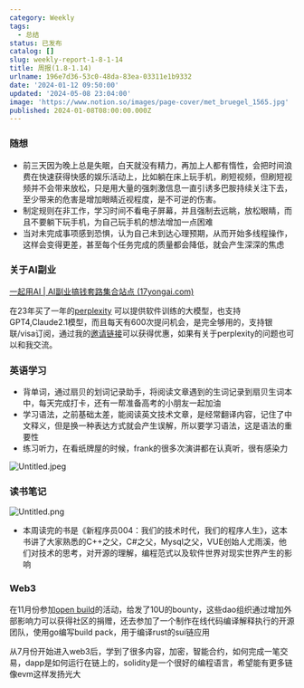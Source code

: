```yaml
---
category: Weekly
tags:
  - 总结
status: 已发布
catalog: []
slug: weekly-report-1-8-1-14
title: 周报(1.8-1.14)
urlname: 196e7d36-53c0-48da-83ea-03311e1b9332
date: '2024-01-12 09:50:00'
updated: '2024-05-08 23:04:00'
image: 'https://www.notion.so/images/page-cover/met_bruegel_1565.jpg'
published: 2024-01-08T08:00:00.000Z
---
```


### 随想

- 前三天因为晚上总是失眠，白天就没有精力，再加上人都有惰性，会把时间浪费在快速获得快感的娱乐活动上，比如躺在床上玩手机，刷短视频，但刷短视频并不会带来放松，只是用大量的强刺激信息一直引诱多巴胺持续关注下去，至少带来的危害是增加眼睛近视程度，是不可逆的伤害。
- 制定规则在非工作，学习时间不看电子屏幕，并且强制去远眺，放松眼睛，而且不要躺下玩手机，为自己玩手机的想法增加一点困难
- 当对未完成事项感到恐惧，认为自己未到达心理预期，从而开始多线程操作，这样会变得更差，甚至每个任务完成的质量都会降低，就会产生深深的焦虑

### 关于AI副业


[一起用AI | AI副业搞钱套路集合站点 (17yongai.com)](https://17yongai.com/)


在23年买了一年的[perplexity](https://www.perplexity.ai/) 可以提供软件训练的大模型，也支持GPT4,Claude2.1模型，而且每天有600次提问机会，是完全够用的，支持银联/visa订阅，通过我的[邀请链接](https://perplexity.ai/pro?referral_code=SGJ7X87B)可以获得优惠，如果有关于perplexity的问题也可以和我交流。


### 英语学习

- 背单词，通过扇贝的划词记录助手，将阅读文章遇到的生词记录到扇贝生词本中，每天完成打卡，还有一帮准备高考的小朋友一起加油
- 学习语法，之前基础太差，能阅读英文技术文章，是经常翻译内容，记住了中文释义，但是换一种表达方式就会产生误解，所以要学习语法，这是语法的重要性
- 练习听力，在看纸牌屋的时候，frank的很多次演讲都在认真听，很有感染力

![Untitled.jpeg](https://prod-files-secure.s3.us-west-2.amazonaws.com/5d24fe63-e567-4804-86f9-9fdc62e13082/c33f3733-be40-431e-a494-10399ac86f32/Untitled.jpeg?X-Amz-Algorithm=AWS4-HMAC-SHA256&X-Amz-Content-Sha256=UNSIGNED-PAYLOAD&X-Amz-Credential=ASIAZI2LB4665VUT7VWG%2F20250131%2Fus-west-2%2Fs3%2Faws4_request&X-Amz-Date=20250131T053613Z&X-Amz-Expires=3600&X-Amz-Security-Token=IQoJb3JpZ2luX2VjEKr%2F%2F%2F%2F%2F%2F%2F%2F%2F%2FwEaCXVzLXdlc3QtMiJHMEUCIGFCfvuiXJ8QxQK8tdOnQpNl3cHzrT75%2Bm4saZknJ6USAiEA2nXWqnMRyoFYt%2FGN7kzgz2ZpdQKF%2BD2PAvX6wxMrNi4qiAQIs%2F%2F%2F%2F%2F%2F%2F%2F%2F%2F%2FARAAGgw2Mzc0MjMxODM4MDUiDBnO858kSmq09rSFTircA6ccUHq%2B31S5oaJoSZV3VXwy3NXi8f7cq05tf9dBadcR%2F80bRqurPSDVEv201kp3%2Bfr%2BG4bvtIX%2F4z1Yz6g6X52FW8nv5HcskFzsfP4eX7pDgWZo1T7pgNyInk8swiFlwWWpRvKf0p3si6TK4JL1x%2F1tn4HQOfi9lQvW%2BD0uYSWq%2BXO13bXQ%2F%2BqUZ38hiYEX7F9dlZjsd7ejmIZDcHEHChHPqFZFKN3H0VycwRcoUmgS%2BTQj2nxnBsxsq0IBg5DC9RVs3RE46IYfIPUwdTwHl0UYucloDCX8%2FL0gPHFogmbIWrZD9OwNgy1KIO3XYILSPtFD30J6FNcud%2BZmuyv%2BmgjWyxMoGRrdaXtijlpH2kOzqJWl%2F8wsc%2F9oY%2FsWKXq0%2Fm8wjOxHDBVTydZ%2BydSsSigT1b7QCuT4Bp8ZZW4lA5JnXyFjF9zHnr5egyYnUzN97VTMk2JbhleNL3zthzGp9l79tbTl2ssN%2B3xcbI1TlWw2rXRrORoLSxmftVnx8PhS19buuMJYRBACdUkwBYhXDNKUzQJ7XSYZ%2F2w55nqS8nX9eBIfUs5RyACgZ%2BJjIlx2Ng5InkotQMH3uSfzU92HeCaS7IBPCe7zYK9Km1tJchvT5y4523HHXwk2yxymMIXQ8LwGOqUBopdFp8tG6t1qIgHwceLEKO9Lv%2FLZq9ZATZ2CH9kRZMrL30o7VHpE%2BLLrta1WpW2H0SoovH2FoUS%2FkdSV4RVJ%2Bdd1fjbiFwsxHOqbJXqVCIZBCpxOXhiMMJ74JXAqJ%2FgTq3HUU5jyw66xD7zgPyY0i29UCiNZVgYKJ9RZcbZe9RqxH9Ty2XF3hocixjVD3xFh0nTFDMUG8mIIisT%2Bw3FcPn5be9PS&X-Amz-Signature=ec48551f7997b27ff0c3b443482926ae1a02d552ab57031a9908b5e04672367e&X-Amz-SignedHeaders=host&x-id=GetObject)


### 读书笔记


![Untitled.png](https://prod-files-secure.s3.us-west-2.amazonaws.com/5d24fe63-e567-4804-86f9-9fdc62e13082/96aa439a-1c95-4054-aa84-ef4e0c8eb5d1/Untitled.png?X-Amz-Algorithm=AWS4-HMAC-SHA256&X-Amz-Content-Sha256=UNSIGNED-PAYLOAD&X-Amz-Credential=ASIAZI2LB4665VUT7VWG%2F20250131%2Fus-west-2%2Fs3%2Faws4_request&X-Amz-Date=20250131T053613Z&X-Amz-Expires=3600&X-Amz-Security-Token=IQoJb3JpZ2luX2VjEKr%2F%2F%2F%2F%2F%2F%2F%2F%2F%2FwEaCXVzLXdlc3QtMiJHMEUCIGFCfvuiXJ8QxQK8tdOnQpNl3cHzrT75%2Bm4saZknJ6USAiEA2nXWqnMRyoFYt%2FGN7kzgz2ZpdQKF%2BD2PAvX6wxMrNi4qiAQIs%2F%2F%2F%2F%2F%2F%2F%2F%2F%2F%2FARAAGgw2Mzc0MjMxODM4MDUiDBnO858kSmq09rSFTircA6ccUHq%2B31S5oaJoSZV3VXwy3NXi8f7cq05tf9dBadcR%2F80bRqurPSDVEv201kp3%2Bfr%2BG4bvtIX%2F4z1Yz6g6X52FW8nv5HcskFzsfP4eX7pDgWZo1T7pgNyInk8swiFlwWWpRvKf0p3si6TK4JL1x%2F1tn4HQOfi9lQvW%2BD0uYSWq%2BXO13bXQ%2F%2BqUZ38hiYEX7F9dlZjsd7ejmIZDcHEHChHPqFZFKN3H0VycwRcoUmgS%2BTQj2nxnBsxsq0IBg5DC9RVs3RE46IYfIPUwdTwHl0UYucloDCX8%2FL0gPHFogmbIWrZD9OwNgy1KIO3XYILSPtFD30J6FNcud%2BZmuyv%2BmgjWyxMoGRrdaXtijlpH2kOzqJWl%2F8wsc%2F9oY%2FsWKXq0%2Fm8wjOxHDBVTydZ%2BydSsSigT1b7QCuT4Bp8ZZW4lA5JnXyFjF9zHnr5egyYnUzN97VTMk2JbhleNL3zthzGp9l79tbTl2ssN%2B3xcbI1TlWw2rXRrORoLSxmftVnx8PhS19buuMJYRBACdUkwBYhXDNKUzQJ7XSYZ%2F2w55nqS8nX9eBIfUs5RyACgZ%2BJjIlx2Ng5InkotQMH3uSfzU92HeCaS7IBPCe7zYK9Km1tJchvT5y4523HHXwk2yxymMIXQ8LwGOqUBopdFp8tG6t1qIgHwceLEKO9Lv%2FLZq9ZATZ2CH9kRZMrL30o7VHpE%2BLLrta1WpW2H0SoovH2FoUS%2FkdSV4RVJ%2Bdd1fjbiFwsxHOqbJXqVCIZBCpxOXhiMMJ74JXAqJ%2FgTq3HUU5jyw66xD7zgPyY0i29UCiNZVgYKJ9RZcbZe9RqxH9Ty2XF3hocixjVD3xFh0nTFDMUG8mIIisT%2Bw3FcPn5be9PS&X-Amz-Signature=c02fab604d6ff02d3cc746112c7f3d73b612e99dea38b87bdba4fd5d4067ae80&X-Amz-SignedHeaders=host&x-id=GetObject)

- 本周读完的书是《新程序员004：我们的技术时代，我们的程序人生》，这本书讲了大家熟悉的C++之父，C#之父，Mysql之父，VUE创始人尤雨溪，他们对技术的思考，对开源的理解，编程范式以及软件世界对现实世界产生的影响

### Web3


在11月份参加[open build](https://openbuild.xyz/learn/challenges)的活动，给发了10U的bounty，这些dao组织通过增加外部影响力可以获得社区的捐赠，还去参加了一个制作在线代码编译解释执行的开源团队，使用go编写build pack，用于编译rust的sui链应用


从7月份开始进入web3后，学到了很多内容，加密，智能合约，如何完成一笔交易，dapp是如何运行在链上的，solidity是一个很好的编程语言，希望能有更多链像evm这样发扬光大

